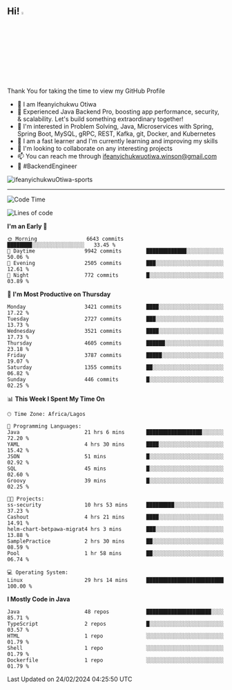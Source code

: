 <!-- BLOG-POST-LIST:START --><!-- BLOG-POST-LIST:END -->

## Hi! <img src="https://media.giphy.com/media/hvRJCLFzcasrR4ia7z/giphy.gif" width="4%"> 

Thank You for taking the time to view my GitHub Profile

- 👋 I am Ifeanyichukwu Otiwa
- 🚀 Experienced Java Backend Pro, boosting app performance, security, & scalability. Let's build something extraordinary together!
- 👀 I'm interested in Problem Solving, Java, Microservices with Spring, Spring Boot, MySQL, gRPC, REST, Kafka, git, Docker, and Kubernetes
- 🌱 I am a fast learner and I'm currently learning and improving my skills
- 💞️ I'm looking to collaborate on any interesting projects
- 📫 You can reach me through ifeanyichukwuotiwa.winson@gmail.com
- 🚀 #BackendEngineer

<p align="left" marginTop="10px"> <img src="https://komarev.com/ghpvc/?username=ifeanyichukwuOtiwa-sports&label=Profile%20views&color=0e75b6&style=for-the-badge" alt="ifeanyichukwuOtiwa-sports" /> </p>

***

<!--START_SECTION:waka-->
![Code Time](http://img.shields.io/badge/Code%20Time-2%2C279%20hrs%2013%20mins-blue)

![Lines of code](https://img.shields.io/badge/From%20Hello%20World%20I%27ve%20Written-4.1%20million%20lines%20of%20code-blue)

**I'm an Early 🐤** 

```text
🌞 Morning                6643 commits        ████████░░░░░░░░░░░░░░░░░   33.45 % 
🌆 Daytime                9942 commits        █████████████░░░░░░░░░░░░   50.06 % 
🌃 Evening                2505 commits        ███░░░░░░░░░░░░░░░░░░░░░░   12.61 % 
🌙 Night                  772 commits         █░░░░░░░░░░░░░░░░░░░░░░░░   03.89 % 
```
📅 **I'm Most Productive on Thursday** 

```text
Monday                   3421 commits        ████░░░░░░░░░░░░░░░░░░░░░   17.22 % 
Tuesday                  2727 commits        ███░░░░░░░░░░░░░░░░░░░░░░   13.73 % 
Wednesday                3521 commits        ████░░░░░░░░░░░░░░░░░░░░░   17.73 % 
Thursday                 4605 commits        ██████░░░░░░░░░░░░░░░░░░░   23.18 % 
Friday                   3787 commits        █████░░░░░░░░░░░░░░░░░░░░   19.07 % 
Saturday                 1355 commits        ██░░░░░░░░░░░░░░░░░░░░░░░   06.82 % 
Sunday                   446 commits         █░░░░░░░░░░░░░░░░░░░░░░░░   02.25 % 
```


📊 **This Week I Spent My Time On** 

```text
🕑︎ Time Zone: Africa/Lagos

💬 Programming Languages: 
Java                     21 hrs 6 mins       ██████████████████░░░░░░░   72.20 % 
YAML                     4 hrs 30 mins       ████░░░░░░░░░░░░░░░░░░░░░   15.42 % 
JSON                     51 mins             █░░░░░░░░░░░░░░░░░░░░░░░░   02.92 % 
SQL                      45 mins             █░░░░░░░░░░░░░░░░░░░░░░░░   02.60 % 
Groovy                   39 mins             █░░░░░░░░░░░░░░░░░░░░░░░░   02.25 % 

🐱‍💻 Projects: 
ss-security              10 hrs 53 mins      █████████░░░░░░░░░░░░░░░░   37.23 % 
Cashout                  4 hrs 21 mins       ████░░░░░░░░░░░░░░░░░░░░░   14.91 % 
helm-chart-betpawa-migrat4 hrs 3 mins        ███░░░░░░░░░░░░░░░░░░░░░░   13.88 % 
SamplePractice           2 hrs 30 mins       ██░░░░░░░░░░░░░░░░░░░░░░░   08.59 % 
Pool                     1 hr 58 mins        ██░░░░░░░░░░░░░░░░░░░░░░░   06.74 % 

💻 Operating System: 
Linux                    29 hrs 14 mins      █████████████████████████   100.00 % 
```

**I Mostly Code in Java** 

```text
Java                     48 repos            █████████████████████░░░░   85.71 % 
TypeScript               2 repos             █░░░░░░░░░░░░░░░░░░░░░░░░   03.57 % 
HTML                     1 repo              ░░░░░░░░░░░░░░░░░░░░░░░░░   01.79 % 
Shell                    1 repo              ░░░░░░░░░░░░░░░░░░░░░░░░░   01.79 % 
Dockerfile               1 repo              ░░░░░░░░░░░░░░░░░░░░░░░░░   01.79 % 
```




 Last Updated on 24/02/2024 04:25:50 UTC
<!--END_SECTION:waka-->

<!--
<p align="center">
![trophy](https://github-profile-trophy.vercel.app/?username=ifeanyichukwuOtiwa-sports&theme=onedark) (https://github.com/ryo-ma/github-profile-trophy)
</p>
-->

<!---
ifeanyi-otiwa/ifeanyi-otiwa is a ✨ special ✨ repository because its `README.md` (this file) appears on your GitHub profile.
You can click the Preview link to take a look at your changes.
--->
